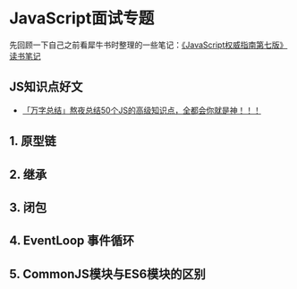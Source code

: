 # JavaScript面试专题


先回顾一下自己之前看犀牛书时整理的一些笔记：[《JavaScript权威指南第七版》读书笔记](https://www.yuque.com/docs/share/a76eb9bb-999d-4588-8295-cf2ebb36742b?#%20%E3%80%8A%E3%80%8AJavaScript%E6%9D%83%E5%A8%81%E6%8C%87%E5%8D%97%E7%AC%AC%E4%B8%83%E7%89%88%E3%80%8B%E3%80%8B)


## JS知识点好文

- [「万字总结」熬夜总结50个JS的高级知识点，全都会你就是神！！！](https://juejin.cn/post/7022795467821940773)


## 1. 原型链

## 2. 继承

## 3. 闭包

## 4. EventLoop 事件循环

## 5. CommonJS模块与ES6模块的区别
